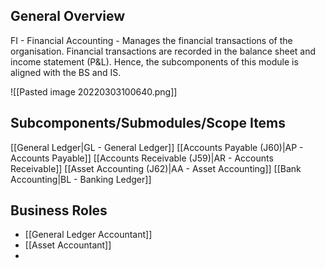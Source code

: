 ## General Overview
FI - Financial Accounting - Manages the financial transactions of the organisation.
Financial transactions are recorded in the balance sheet and income statement (P&L).
Hence, the subcomponents of this module is aligned with the BS and IS. 

![[Pasted image 20220303100640.png]]

## Subcomponents/Submodules/Scope Items
[[General Ledger|GL - General Ledger]]
[[Accounts Payable (J60)|AP - Accounts Payable]]
[[Accounts Receivable (J59)|AR - Accounts Receivable]]
[[Asset Accounting (J62)|AA - Asset Accounting]]
[[Bank Accounting|BL - Banking Ledger]]

## Business Roles
- [[General Ledger Accountant]]
- [[Asset Accountant]]
- 